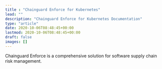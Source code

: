 ```yaml
---
title : "Chainguard Enforce for Kubernetes"
lead: ""
description: "Chainguard Enforce for Kubernetes Documentation"
type: "article"
date: 2020-10-06T08:48:45+00:00
lastmod: 2020-10-06T08:48:45+00:00
draft: false
images: []
---
```


Chainguard Enforce is a comprehensive solution for software supply chain risk management.
